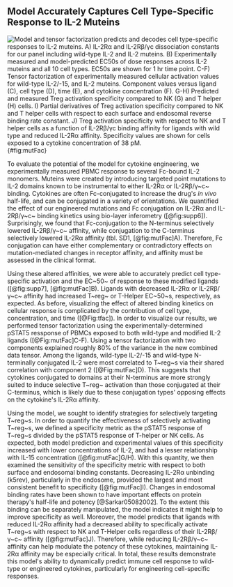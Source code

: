 ## Model Accurately Captures Cell Type-Specific Response to IL-2 Muteins

![**Model and tensor factorization predicts and decodes cell type-specific responses to IL-2 muteins.** A) IL-2Rα and IL-2Rβ/γc dissociation constants for our panel including wild-type IL-2 and IL-2 muteins. B) Experimentally measured and model-predicted EC50s of dose responses across IL-2 muteins and all 10 cell types. EC50s are shown for 1 hr time point. C-F) Tensor factorization of experimentally measured cellular activation values for wild-type IL-2/-15, and IL-2 muteins. Component values versus ligand (C), cell type (D), time (E), and cytokine concentration (F). G-H) Predicted and measured Treg activation specificity compared to NK (G) and T helper (H) cells. I) Partial derivatives of Treg activation specificity compared to NK and T helper cells with respect to each surface and endosomal reverse binding rate constant. J) Treg activation specificity with respect to NK and T helper cells as a function of IL-2Rβ/γc binding affinity for ligands with wild type and reduced IL-2Rα affinity. Specificity values are shown for cells exposed to a cytokine concentration of 38 pM. ](./Manuscript/Figures/figure6.svg){#fig:mutFac}

To evaluate the potential of the model for cytokine engineering, we experimentally measured PBMC response to several Fc-bound IL-2 monomers. Muteins were created by introducing targeted point mutations to IL-2 domains known to be instrumental to either IL-2Rα or IL-2Rβ/γ~c~ binding. Cytokines are often Fc-conjugated to increase the drug's *in vivo* half-life, and can be conjugated in a variety of orientations. We quantified the effect of our engineered mutations and Fc conjugation on IL-2Rα and IL-2Rβ/γ~c~ binding kinetics using bio-layer inferometry ([@fig:supp6]). Surprisingly, we found that Fc-conjugation to the N-terminus selectively lowered IL-2Rβ/γ~c~ affinity, while conjugation to the C-terminus selectively lowered IL-2Rα affinity (tbl. SD1, [@fig:mutFac]A). Therefore, Fc conjugation can have either complementary or contradictory effects on mutation-mediated changes in receptor affinity, and affinity must be assessed in the clinical format.

Using these altered affinities, we were able to accurately predict cell type-specific activation and the EC~50~ of response to these modified ligands ([@fig:supp7], [@fig:mutFac]B). Ligands with decreased IL-2Rα or IL-2Rβ/γ~c~ affinity had increased T~reg~ or T-Helper EC~50~s, respectively, as expected. As before, visualizing the effect of altered binding kinetics on cellular response is complicated by the contribution of cell type, concentration, and time ([@Fig:tfac]). In order to visualize our results, we performed tensor factorization using the experimentally-determined pSTAT5 ressponse of PBMCs exposed to both wild-type and modified IL-2 ligands ([@Fig:mutFac]C-F). Using a tensor factorization with two components explained roughly 80% of the variance in the new combined data tensor. Among the ligands, wild-type IL-2/-15 and wild-type N-terminally conjugated IL-2 were most correlated to T~reg~s via their shared correlation with component 2 ([@Fig:mutFac]D). This suggests that cytokines conjugated to domains at their N-terminus are more strongly suited to induce selective T~reg~ activation than those conjugated at their C-terminus, which is likely due to these conjugation types' opposing effects on the cytokine's IL-2Rα affinity.

Using the model, we sought to identify strategies for selectively targeting T~reg~s. In order to quantify the effectiveness of selectively activating T~reg~s, we defined a specificity metric as the pSTAT5 response of T~reg~s divided by the pSTAT5 response of T-helper or NK cells. As expected, both model prediction and experimental values of this specificity increased with lower concentrations of IL-2, and had a lesser relationship with IL-15 concentration ([@fig:mutFac]G/H). With this quantity, we then examined the sensitivity of the specificity metric with respect to both surface and endosomal binding constants. Decreasing IL-2Rα unbinding (k5rev), particularly in the endosome, provided the largest and most consistent benefit to specificity ([@fig:mutFac]I). Changes in endosomal binding rates have been shown to have important effects on protein therapy's half-life and potency [@Sarkar05082002]. To the extent this binding can be separately manipulated, the model indicates it might help to improve specificity as well. Moreover, the model predicts that ligands with reduced IL-2Rα affinity had a decreased ability to specifically activate T~reg~s with respect to NK and T-Helper cells regardless of their IL-2Rβ/γ~c~ affinity ([@fig:mutFac]J). Therefore, while reducing IL-2Rβ/γ~c~ affinity can help modulate the potency of these cytokines, maintaining IL-2Rα affinity may be especially critical. In total, these results demonstrate this model's ability to dynamically predict immune cell response to wild-type or engineered cytokines, particularly for engineering cell-specific responses.
